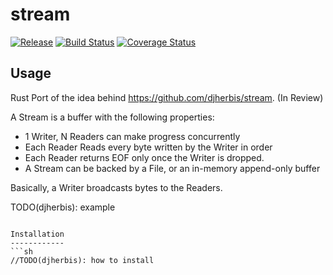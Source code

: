 stream 
==========

[![Release](https://img.shields.io/github/release/djherbis/rust-stream.svg)](https://github.com/djherbis/rust-stream/releases/latest)
[![Build Status](https://travis-ci.org/djherbis/rust-stream.svg?branch=master)](https://travis-ci.org/djherbis/rust-stream)
[![Coverage Status](https://coveralls.io/repos/djherbis/rust-stream/badge.svg?branch=master&nocachey)](https://coveralls.io/r/djherbis/rust-stream?branch=master)

Usage
------------
Rust Port of the idea behind https://github.com/djherbis/stream. (In Review)

A Stream is a buffer with the following properties:

* 1 Writer, N Readers can make progress concurrently
* Each Reader Reads every byte written by the Writer in order
* Each Reader returns EOF only once the Writer is dropped.
* A Stream can be backed by a File, or an in-memory append-only buffer

Basically, a Writer broadcasts bytes to the Readers.

TODO(djherbis): example
```

Installation
------------
```sh
//TODO(djherbis): how to install
```
